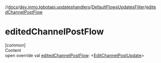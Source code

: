 //[docs](../../../index.md)/[dev.inmo.tgbotapi.updateshandlers](../index.md)/[DefaultFlowsUpdatesFilter](index.md)/[editedChannelPostFlow](edited-channel-post-flow.md)



# editedChannelPostFlow  
[common]  
Content  
open override val [editedChannelPostFlow](edited-channel-post-flow.md): <[EditChannelPostUpdate](../../dev.inmo.tgbotapi.types.update/-edit-channel-post-update/index.md)>  



